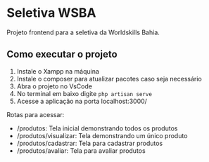 # Seletiva WSBA

Projeto frontend para a seletiva da Worldskills Bahia.

## Como executar o projeto

1. Instale o Xampp na máquina
2. Instale o composer para atualizar pacotes caso seja necessário
3. Abra o projeto no VsCode 
4. No terminal em baixo digite `php artisan serve`
5. Acesse a aplicação na porta localhost:3000/

Rotas para acessar: 

* /produtos: Tela inicial demonstrando todos os produtos 
* /produtos/visualizar: Tela demonstrando um único produto
* /produtos/cadastrar: Tela para cadastrar produtos
* /produtos/avaliar: Tela para avaliar produtos


